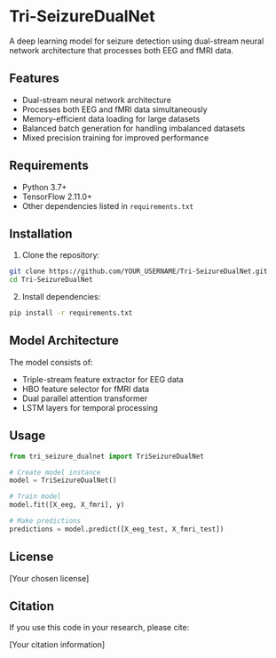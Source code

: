 # Tri-SeizureDualNet

A deep learning model for seizure detection using dual-stream neural network architecture that processes both EEG and fMRI data.

## Features

- Dual-stream neural network architecture
- Processes both EEG and fMRI data simultaneously
- Memory-efficient data loading for large datasets
- Balanced batch generation for handling imbalanced datasets
- Mixed precision training for improved performance

## Requirements

- Python 3.7+
- TensorFlow 2.11.0+
- Other dependencies listed in `requirements.txt`

## Installation

1. Clone the repository:
```bash
git clone https://github.com/YOUR_USERNAME/Tri-SeizureDualNet.git
cd Tri-SeizureDualNet
```

2. Install dependencies:
```bash
pip install -r requirements.txt
```

## Model Architecture

The model consists of:
- Triple-stream feature extractor for EEG data
- HBO feature selector for fMRI data
- Dual parallel attention transformer
- LSTM layers for temporal processing

## Usage

```python
from tri_seizure_dualnet import TriSeizureDualNet

# Create model instance
model = TriSeizureDualNet()

# Train model
model.fit([X_eeg, X_fmri], y)

# Make predictions
predictions = model.predict([X_eeg_test, X_fmri_test])
```

## License

[Your chosen license]

## Citation

If you use this code in your research, please cite:

[Your citation information]
